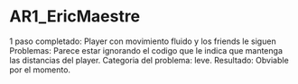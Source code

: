 # AR1_EricMaestre

1 paso completado:
Player con movimiento fluido y los friends le siguen
Problemas: 
Parece estar ignorando el codigo que le indica que mantenga las distancias del player. 
Categoria del problema: leve.
Resultado: Obviable por el momento.

